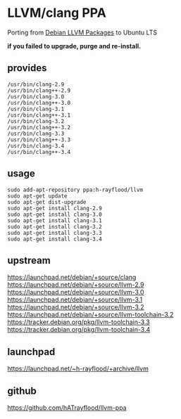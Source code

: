 LLVM/clang PPA
==============

Porting from [Debian LLVM Packages](http://qa.debian.org/developer.php?login=pkg-llvm-team@lists.alioth.debian.org) to Ubuntu LTS

**if you failed to upgrade, purge and re-install.**

provides
--------
    /usr/bin/clang-2.9
    /usr/bin/clang++-2.9
    /usr/bin/clang-3.0
    /usr/bin/clang++-3.0
    /usr/bin/clang-3.1
    /usr/bin/clang++-3.1
    /usr/bin/clang-3.2
    /usr/bin/clang++-3.2
    /usr/bin/clang-3.3
    /usr/bin/clang++-3.3
    /usr/bin/clang-3.4
    /usr/bin/clang++-3.4

usage
-----
    sudo add-apt-repository ppa:h-rayflood/llvm
    sudo apt-get update
    sudo apt-get dist-upgrade
    sudo apt-get install clang-2.9
    sudo apt-get install clang-3.0
    sudo apt-get install clang-3.1
    sudo apt-get install clang-3.2
    sudo apt-get install clang-3.3
    sudo apt-get install clang-3.4

upstream
--------
https://launchpad.net/debian/+source/clang  
https://launchpad.net/debian/+source/llvm-2.9  
https://launchpad.net/debian/+source/llvm-3.0  
https://launchpad.net/debian/+source/llvm-3.1  
https://launchpad.net/debian/+source/llvm-3.2  
https://launchpad.net/debian/+source/llvm-toolchain-3.2  
https://tracker.debian.org/pkg/llvm-toolchain-3.3  
https://tracker.debian.org/pkg/llvm-toolchain-3.4  

launchpad
---------
https://launchpad.net/~h-rayflood/+archive/llvm

github
------
https://github.com/hATrayflood/llvm-ppa
